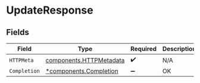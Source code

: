 # UpdateResponse


## Fields

| Field                                                              | Type                                                               | Required                                                           | Description                                                        |
| ------------------------------------------------------------------ | ------------------------------------------------------------------ | ------------------------------------------------------------------ | ------------------------------------------------------------------ |
| `HTTPMeta`                                                         | [components.HTTPMetadata](../../models/components/httpmetadata.md) | :heavy_check_mark:                                                 | N/A                                                                |
| `Completion`                                                       | [*components.Completion](../../models/components/completion.md)    | :heavy_minus_sign:                                                 | OK                                                                 |